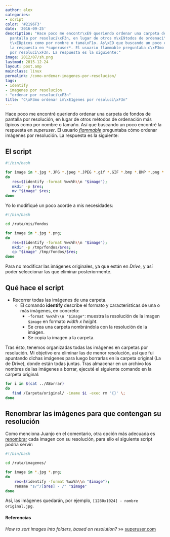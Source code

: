 ```yaml
---
author: alex
categories:
- script
color: '#2196F3'
date: '2016-09-25'
description: "Hace poco me encontr\xE9 queriendo ordenar una carpeta de fondos de
  pantalla por resoluci\xF3n, en lugar de otros m\xE9todos de ordenaci\xF3n m\xE1s
  t\xEDpicos como por nombre o tama\xF1o. As\xED que buscando un poco encontr\xE9
  la respuesta en *superuser*. El usuario flammable preguntaba c\xF3mo ordenar im\xE1genes
  por resoluci\xF3n. La respuesta es la siguiente:"
image: 2012/07/sh.png
lastmod: 2015-12-24
layout: post.amp
mainclass: linux
permalink: /como-ordenar-imagenes-por-resolucion/
tags:
- identify
- imagenes por resolucion
- "ordenar por resoluci\xF3n"
title: "C\xF3mo ordenar im\xE1genes por resoluci\xF3n"
---
```


<figure>
<a href="/img/2012/07/sh.png"><amp-img on="tap:lightbox1" role="button" tabindex="0" layout="responsive" src="/img/2012/07/sh.png" title="{{ page.title }}" alt="{{ page.title }}" width="128px" height="128px" /></a>
</figure>

Hace poco me encontré queriendo ordenar una carpeta de fondos de pantalla por resolución, en lugar de otros métodos de ordenación más típicos como por nombre o tamaño. Así que buscando un poco encontré la respuesta en *superuser*. El usuario *[flammable][1]* preguntaba cómo ordenar imágenes por resolución. La respuesta es la siguiente:

<!--more--><!--ad-->

## El script

```bash
#!/bin/bash

for image in *.jpg *.JPG *.jpeg *.JPEG *.gif *.GIF *.bmp *.BMP *.png *.PNG;
do
   res=$(identify -format %wx%h\\n "$image");
   mkdir -p $res;
   mv "$image" $res;
done

```

Yo lo modifiqué un poco acorde a mis necesidades:

```bash
#!/bin/bash

cd /ruta/mis/fondos

for image in *.jpg *.png;
do
   res=$(identify -format %wx%h\\n "$image");
   mkdir -p /tmp/fondos/$res;
   cp "$image" /tmp/fondos/$res;
done

```

Para no modificar las imágenes originales, ya que están en *Drive*, y así poder seleccionar las que eliminar posteriormente.

## Qué hace el script

  * Recorrer todas las imágenes de una carpeta.
      * El comando **identify** describe el formato y características de una o más imágenes, en concreto:
          * `-format %wx%h\\n "$image"`: muestra la resolución de la imagen `$image` en formato *width x height*.
          * Se crea una carpeta nombrándola con la resolución de la imágen.
          * Se copia la imagen a la carpeta.

Tras ésto, tenemos organizadas todas las imágenes en carpetas por resolución. Mi objetivo era eliminar las de menor resolución, así que fui apuntando dichas imágenes para luego borrarlas en la carpeta original (La de Drive), donde están todas juntas. Tras almacenar en un archivo los nombres de las imágenes a borrar, ejecuté el siguiente comando en la carpeta original:

```bash
for i in $(cat ../ABorrar)
do
   find /Carpeta/original/ -iname $i -exec rm '{}' \;
done

```

## Renombrar las imágenes para que contengan su resolución

Como menciona Juanjo en el comentario, otra opción más adecuada es [renombrar][2] cada imagen con su resolución, para ello el siguiente script podría servir:

```bash
#!/bin/bash

cd /ruta/imagenes/

for image in *.jpg *.png;
do
    res=$(identify -format %wx%h\\n "$image");
    rename "s/^/[$res] - /" "$image"
done

```

Así, las imágenes quedarán, por ejemplo, `[1280x1024] - nombre original.jpg`.

#### Referencias

*How to sort images into folders, based on resolution?* »» <a href="http://superuser.com/questions/17562/how-to-sort-images-into-folders-based-on-resolution" target="_blank">superuser.com</a>



 [1]: http://superuser.com/users/4421/flammable
 [2]: https://elbauldelprogramador.com/renombrar-archivos-masivamente-en/ "Renombrar archivos masívamente"